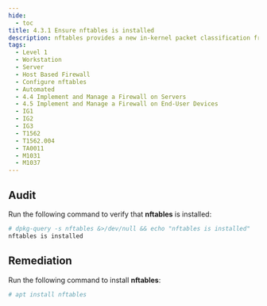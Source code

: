 ```yaml
---
hide:
  - toc
title: 4.3.1 Ensure nftables is installed
description: nftables provides a new in-kernel packet classification framework that is based on a network-specific Virtual Machine (VM) and a new nft userspace command line tool. nftables reuses the existing Netfilter subsystems such as the existing hook infrastructure, the connection tracking system, NAT, userspace queuing and logging subsystem.
tags:
  - Level 1
  - Workstation
  - Server
  - Host Based Firewall
  - Configure nftables
  - Automated
  - 4.4 Implement and Manage a Firewall on Servers
  - 4.5 Implement and Manage a Firewall on End-User Devices
  - IG1
  - IG2
  - IG3
  - T1562
  - T1562.004
  - TA0011
  - M1031
  - M1037
---
```


## Audit
Run the following command to verify that **nftables** is installed:
```bash
# dpkg-query -s nftables &>/dev/null && echo "nftables is installed"
nftables is installed
```

## Remediation
Run the following command to install **nftables**:
```bash
# apt install nftables
```
